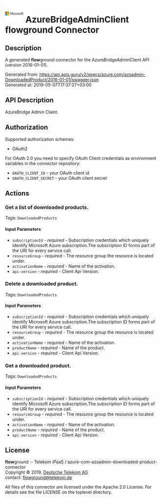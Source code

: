 # ![LOGO](logo.png) AzureBridgeAdminClient **flow**ground Connector

## Description

A generated **flow**ground connector for the AzureBridgeAdminClient API (version 2016-01-01).

Generated from: https://api.apis.guru/v2/specs/azure.com/azsadmin-DownloadedProduct/2016-01-01/swagger.json<br/>
Generated at: 2019-05-07T17:37:27+03:00

## API Description

AzureBridge Admin Client.

## Authorization

Supported authorization schemes:
- OAuth2

For OAuth 2.0 you need to specify OAuth Client credentials as environment variables in the connector repository:
* `OAUTH_CLIENT_ID` - your OAuth client id
* `OAUTH_CLIENT_SECRET` - your OAuth client secret

## Actions

### Get a list of downloaded products.

*Tags:* `DownloadedProducts`

#### Input Parameters
* `subscriptionId` - _required_ - Subscription credentials which uniquely identify Microsoft Azure subscription.The subscription ID forms part of the URI for every service call.
* `resourceGroup` - _required_ - The resource group the resource is located under.
* `activationName` - _required_ - Name of the activation.
* `api-version` - _required_ - Client Api Version.

### Delete a downloaded product.

*Tags:* `DownloadedProducts`

#### Input Parameters
* `subscriptionId` - _required_ - Subscription credentials which uniquely identify Microsoft Azure subscription.The subscription ID forms part of the URI for every service call.
* `resourceGroup` - _required_ - The resource group the resource is located under.
* `activationName` - _required_ - Name of the activation.
* `productName` - _required_ - Name of the product.
* `api-version` - _required_ - Client Api Version.

### Get a downloaded product.

*Tags:* `DownloadedProducts`

#### Input Parameters
* `subscriptionId` - _required_ - Subscription credentials which uniquely identify Microsoft Azure subscription.The subscription ID forms part of the URI for every service call.
* `resourceGroup` - _required_ - The resource group the resource is located under.
* `activationName` - _required_ - Name of the activation.
* `productName` - _required_ - Name of the product.
* `api-version` - _required_ - Client Api Version.

## License

**flow**ground :- Telekom iPaaS / azure-com-azsadmin-downloaded-product-connector<br/>
Copyright © 2019, [Deutsche Telekom AG](https://www.telekom.de)<br/>
contact: flowground@telekom.de

All files of this connector are licensed under the Apache 2.0 License. For details
see the file LICENSE on the toplevel directory.
